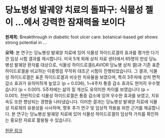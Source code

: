 # 당뇨병성 발궤양 치료의 돌파구: 식물성 젤이 ...에서 강력한 잠재력을 보이다

**원제목:** Breakthrough in diabetic foot ulcer care: botanical-based gel shows strong potential in ...

**요약:** 본 연구는 당뇨병성 발궤양 치료에 있어 식물성 하이드로겔의 효과를 평가한 다기관 임상 시험 결과를 제시합니다. 미국 5개 외래 상처 치료 센터에서 65명의 만성 당뇨병성 발궤양 환자를 대상으로, 식물성 하이드로겔(LAVIOR 당뇨병 상처 겔)과 기존 표준 하이드로겔을 비교하는 이중맹검 무작위 대조군 시험이 진행되었습니다. 그 결과, 식물성 하이드로겔은 표준 하이드로겔과 비슷한 치유율을 보였으며, 특히 3주차에 상처 면적 감소 효과가 유의미하게 높았고 (p = 0.036), 1~4주차 통증 감소 효과도 현저히 우수했습니다 (p < 0.001).  5주차에는 삶의 질 개선도 유의미한 차이를 보였습니다 (p = 0.001).  전반적으로 식물성 하이드로겔은 통증 감소에 있어 우수한 효과를 보였고,  치유 속도 또한 향상되는 경향을 나타냈습니다. 이러한 결과는 당뇨병성 발궤양 치료에 식물성 치료제의 유용성을 시사하며, 향후 추가 연구 및 임상적 적용을 위한 근거를 제공합니다.  본 연구는 당뇨병성 발궤양 치료에 있어 식물성 하이드로겔의  임상적 가치를 확인하는 중요한 자료로 활용될 수 있습니다.

[원문 링크](https://nutraceuticalbusinessreview.com/clinical-breakthrough-in-diabetic-foot-ulcer-care-botanical)
